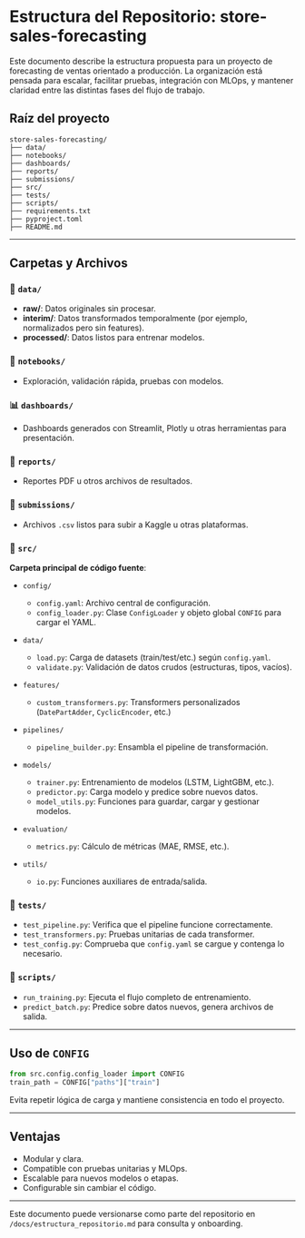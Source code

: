 # Estructura del Repositorio: store-sales-forecasting

Este documento describe la estructura propuesta para un proyecto de forecasting de ventas orientado a producción. La organización está pensada para escalar, facilitar pruebas, integración con MLOps, y mantener claridad entre las distintas fases del flujo de trabajo.

## Raíz del proyecto

```
store-sales-forecasting/
├── data/
├── notebooks/
├── dashboards/
├── reports/
├── submissions/
├── src/
├── tests/
├── scripts/
├── requirements.txt
├── pyproject.toml
├── README.md
```

---

## Carpetas y Archivos

### 💾 `data/`
- **raw/**: Datos originales sin procesar.
- **interim/**: Datos transformados temporalmente (por ejemplo, normalizados pero sin features).
- **processed/**: Datos listos para entrenar modelos.

### 📃 `notebooks/`
- Exploración, validación rápida, pruebas con modelos.

### 📊 `dashboards/`
- Dashboards generados con Streamlit, Plotly u otras herramientas para presentación.

### 📄 `reports/`
- Reportes PDF u otros archivos de resultados.

### 🔹 `submissions/`
- Archivos `.csv` listos para subir a Kaggle u otras plataformas.

### 🔬 `src/`
**Carpeta principal de código fuente**:

- `config/`
  - `config.yaml`: Archivo central de configuración.
  - `config_loader.py`: Clase `ConfigLoader` y objeto global `CONFIG` para cargar el YAML.

- `data/`
  - `load.py`: Carga de datasets (train/test/etc.) según `config.yaml`.
  - `validate.py`: Validación de datos crudos (estructuras, tipos, vacíos).

- `features/`
  - `custom_transformers.py`: Transformers personalizados (`DatePartAdder`, `CyclicEncoder`, etc.)

- `pipelines/`
  - `pipeline_builder.py`: Ensambla el pipeline de transformación.

- `models/`
  - `trainer.py`: Entrenamiento de modelos (LSTM, LightGBM, etc.).
  - `predictor.py`: Carga modelo y predice sobre nuevos datos.
  - `model_utils.py`: Funciones para guardar, cargar y gestionar modelos.

- `evaluation/`
  - `metrics.py`: Cálculo de métricas (MAE, RMSE, etc.).

- `utils/`
  - `io.py`: Funciones auxiliares de entrada/salida.

### 🧰 `tests/`
- `test_pipeline.py`: Verifica que el pipeline funcione correctamente.
- `test_transformers.py`: Pruebas unitarias de cada transformer.
- `test_config.py`: Comprueba que `config.yaml` se cargue y contenga lo necesario.

### 🔧 `scripts/`
- `run_training.py`: Ejecuta el flujo completo de entrenamiento.
- `predict_batch.py`: Predice sobre datos nuevos, genera archivos de salida.

---

## Uso de `CONFIG`

```python
from src.config.config_loader import CONFIG
train_path = CONFIG["paths"]["train"]
```
Evita repetir lógica de carga y mantiene consistencia en todo el proyecto.

---

## Ventajas

- Modular y clara.
- Compatible con pruebas unitarias y MLOps.
- Escalable para nuevos modelos o etapas.
- Configurable sin cambiar el código.

---

Este documento puede versionarse como parte del repositorio en `/docs/estructura_repositorio.md` para consulta y onboarding.